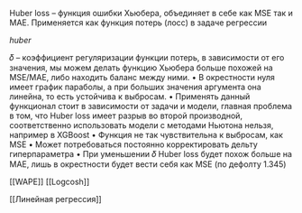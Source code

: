 Huber loss – функция ошибки Хьюбера, объединяет в себе как MSE так и
MAE. Применяется как функция потерь (лосс) в задаче регрессии

$huber$

𝛿 – коэффициент регуляризации функции потерь, в зависимости от
его значения, мы можем делать функцию Хьюбера больше похожей
на MSE/MAE, либо находить баланс между ними.
• В окрестности нуля имеет график параболы, а при больших значения аргумента она линейна, то есть устойчива к
выбросам.
• Применять данный функционал стоит в зависимости от задачи и модели, главная проблема в том, что Huber loss
имеет разрыв во второй производной, соответственно использовать модели с методами Ньютона нельзя,
например в XGBoost
• Функция не так чувствительна к выбросам, как MSE
• Может потребоваться постоянно корректировать дельту гиперпараметра
• При уменьшении 𝛿 Huber loss будет похож больше на MAE, лишь в окрестности будет вести себя как MSE (по
дефолту 1.345)

[[WAPE]]
[[Logcosh]]

[[Линейная регрессия]]